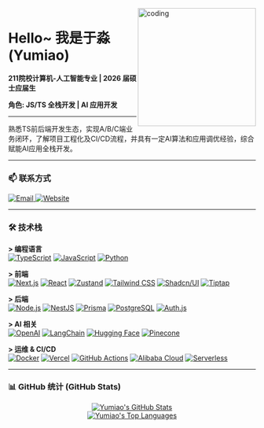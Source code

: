 <img align="right" src="https://media.giphy.com/media/WFZvB7VIXBgiz3oDXE/giphy.gif" width="240" alt="coding">

# Hello~ 我是于淼 (Yumiao)

**211院校计算机-人工智能专业 | 2026 届硕士应届生**

**角色: JS/TS 全栈开发 | AI 应用开发**

---

熟悉TS前后端开发生态，实现A/B/C端业务闭环，了解项目工程化及CI/CD流程，并具有一定AI算法和应用调优经验，综合赋能AI应用全栈开发。

---

### 📫 联系方式

<p align="left">
  <a href="mailto:boat2moon@proton.me" target="_blank">
    <img src="https://img.shields.io/badge/ProtonMail-8B89CC?style=for-the-badge&logo=protonmail&logoColor=white" alt="Email">
  <a href="https://boat2moon.com" target="_blank">
    <img src="https://img.shields.io/badge/Website-4A90E2?style=for-the-badge&logo=About.me&logoColor=white" alt="Website">
  </a>
</p>

---

### 🛠️ 技术栈

<p align="left">
  <strong> &gt; 编程语言 </strong> <br>
  <a href="#"><img alt="TypeScript" src="https://img.shields.io/badge/TypeScript-3178C6.svg?style=for-the-badge&logo=TypeScript&logoColor=white"></a>
  <a href="#"><img alt="JavaScript" src="https://img.shields.io/badge/JavaScript-F7DF1E.svg?style=for-the-badge&logo=JavaScript&logoColor=black"></a>
  <a href="#"><img alt="Python" src="https://img.shields.io/badge/Python-3776AB.svg?style=for-the-badge&logo=Python&logoColor=white"></a>
</p>

<p align="left">
  <strong> &gt; 前端 </strong> <br>
  <a href="#"><img alt="Next.js" src="https://img.shields.io/badge/Next.js-000000.svg?style=for-the-badge&logo=Next.js&logoColor=white"></a>
  <a href="#"><img alt="React" src="https://img.shields.io/badge/React-61DAFB.svg?style=for-the-badge&logo=React&logoColor=black"></a>
  <a href="#"><img alt="Zustand" src="https://img.shields.io/badge/Zustand-000000.svg?style=for-the-badge&logo=zustand&logoColor=white"></a>
  <a href="#"><img alt="Tailwind CSS" src="https://img.shields.io/badge/Tailwind_CSS-06B6D4.svg?style=for-the-badge&logo=Tailwind-CSS&logoColor=white"></a>
  <a href="#"><img alt="Shadcn/UI" src="https://img.shields.io/badge/Shadcn/UI-000000.svg?style=for-the-badge&logo=shadcn-ui&logoColor=white"></a>
  <a href="#"><img alt="Tiptap" src="https://img.shields.io/badge/Tiptap-000000.svg?style=for-the-badge&logo=tiptap&logoColor=white"></a>
</p>

<p align="left">
  <strong> &gt; 后端 </strong> <br>
  <a href="#"><img alt="Node.js" src="https://img.shields.io/badge/Node.js-339933.svg?style=for-the-badge&logo=Node.js&logoColor=white"></a>
  <a href="#"><img alt="NestJS" src="https://img.shields.io/badge/NestJS-E0234E.svg?style=for-the-badge&logo=NestJS&logoColor=white"></a>
  <a href="#"><img alt="Prisma" src="https://img.shields.io/badge/Prisma-2D3748.svg?style=for-the-badge&logo=Prisma&logoColor=white"></a>
  <a href="#"><img alt="PostgreSQL" src="https://img.shields.io/badge/PostgreSQL-4169E1.svg?style=for-the-badge&logo=PostgreSQL&logoColor=white"></a>
  <a href="#"><img alt="Auth.js" src="https://img.shields.io/badge/Auth.js-24292E?style=for-the-badge&logo=nextauth.js&logoColor=white"></a>
</p>

<p align="left">
  <strong> &gt; AI 相关 </strong> <br>
  <a href="#"><img alt="OpenAI" src="https://img.shields.io/badge/OpenAI-412991.svg?style=for-the-badge&logo=openai&logoColor=white"></a>
  <a href="#"><img alt="LangChain" src="https://img.shields.io/badge/LangChain-000000.svg?style=for-the-badge&logo=LangChain&logoColor=white"></a>
  <a href="#"><img alt="Hugging Face" src="https://img.shields.io/badge/🤗%20Hugging_Face-FFD21E.svg?style=for-the-badge&logo=Hugging-Face&logoColor=black"></a>
  <a href="#"><img alt="Pinecone" src="https://img.shields.io/badge/Pinecone-000000.svg?style=for-the-badge&logo=Pinecone&logoColor=white"></a>
</p>

<p align="left">
  <strong> &gt; 运维 & CI/CD </strong> <br>
  <a href="#"><img alt="Docker" src="https://img.shields.io/badge/Docker-2496ED.svg?style=for-the-badge&logo=Docker&logoColor=white"></a>
  <a href="#"><img alt="Vercel" src="https://img.shields.io/badge/Vercel-000000.svg?style=for-the-badge&logo=Vercel&logoColor=white"></a>
  <a href="#"><img alt="GitHub Actions" src="https://img.shields.io/badge/GitHub_Actions-2088FF.svg?style=for-the-badge&logo=GitHub-Actions&logoColor=white"></a>
  <a href="#"><img alt="Alibaba Cloud" src="https://img.shields.io/badge/Alibaba_Cloud-FF6A00.svg?style=for-the-badge&logo=alibabacloud&logoColor=white"></a>
  <a href="#"><img alt="Serverless" src="https://img.shields.io/badge/Serverless-FD5750.svg?style=for-the-badge&logo=Serverless&logoColor=white"></a>
</p>

---

### 📊 GitHub 统计 (GitHub Stats)

<p align="center">
  <a href="https://github.com/boat2moon">
    <img src="https://github-readme-stats.vercel.app/api?username=boat2moon&show_icons=true&theme=tokyonight&count_private=true" alt="Yumiao's GitHub Stats">
  </a>
  <br>
  <a href="https://github.com/boat2moon">
    <img src="https://github-readme-stats.vercel.app/api/top-langs/?username=boat2moon&layout=compact&theme=tokyonight" alt="Yumiao's Top Languages">
  </a>
</p>
